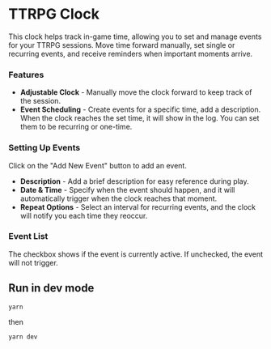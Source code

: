# TTRPG Clock

This clock helps track in-game time, allowing you to set and manage events for your TTRPG sessions. Move time forward manually, set single or recurring events, and receive reminders when important moments arrive.

### Features

- **Adjustable Clock** - Manually move the clock forward to keep track of the session.
- **Event Scheduling** - Create events for a specific time, add a description. When the clock reaches the set time, it will show in the log. You can set them to be recurring or one-time.

### Setting Up Events

Click on the "Add New Event" button to add an event.

- **Description** - Add a brief description for easy reference during play.
- **Date & Time** - Specify when the event should happen, and it will automatically trigger when the clock reaches that moment.
- **Repeat Options** - Select an interval for recurring events, and the clock will notify you each time they reoccur.

### Event List

The checkbox shows if the event is currently active. If unchecked, the event will not trigger.

## Run in dev mode

```
yarn
```

then

```
yarn dev
```
